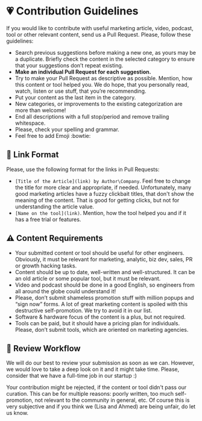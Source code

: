 # 💗 Contribution Guidelines
If you would like to contribute with useful marketing article, video, podcast, tool or other relevant content, send us a Pull Request.  Please, follow these guidelines:
* Search previous suggestions before making a new one, as yours may be a duplicate. Briefly check the content in the selected category to ensure that your suggestions don’t repeat existing.   
* **Make an individual Pull Request for each suggestion.**
* Try to make your Pull Request as descriptive as possible. Mention, how this content or tool helped you. We do hope, that you personally read, watch, listen or use stuff, that you’re recommending.
* Put your content as the last item in the category.
* New categories, or improvements to the existing categorization are more than welcome!
* End all descriptions with a full stop/period and remove trailing whitespace.
* Please, check your spelling and grammar.
* Feel free to add Emoji :bowtie:

## 🔗 Link Format
Please, use the following format for the links in Pull Requests:
* ``[Title of the Article](link) by Author\Company``.
Feel free to change the title for more clear and appropriate, if needed. Unfortunately, many good marketing articles have a fuzzy clickbait titles, that don't
show the meaning of the content. That is good for getting clicks, but not for understanding the article value.
* ``[Name on the tool](link)``. Mention, how the tool helped you and if it has a free trial or features.


## ⚠️ Content Requirements
* Your submitted content or tool should be useful for other engineers. Obviously, it must be relevant for marketing, analytic, biz dev, sales, PR or growth hacking tasks.
* Content should be up to date, well-written and well-structured. It can be an old article or some popular tool, but it must be relevant.
* Video and podcast should be done in a good English, so engineers from all around the globe could understand it!
* Please, don’t submit shameless promotion stuff with million popups and “sign now” forms. A lot of great marketing content is spoiled with this destructive self-promotion. We try to avoid it in our list.
* Software & hardware focus of the content is a plus, but not required.
* Tools can be paid, but it should have a pricing plan for individuals. Please, don’t submit tools, which are oriented on marketing agencies.


## 🔮 Review Workflow  
We will do our best to review your submission as soon as we can. However, we would love to take a deep look on it and it might take time. Please, consider that we have a full-time job in our startup :)

Your contribution might be rejected, if the content or tool didn't pass our curation. This can be for multiple reasons: poorly written, too much self-promotion, not relevant to the community in general, etc. Of course this is very subjective and if you think we (Lisa and Ahmed) are being unfair, do let us know.
